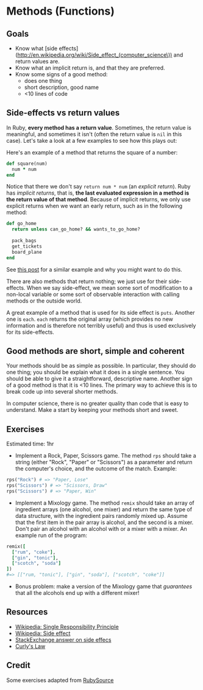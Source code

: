 # Methods (Functions)

## Goals

* Know what [side effects](http://en.wikipedia.org/wiki/Side_effect_(computer_science\)) and return values are.
* Know what an implicit return is, and that they are preferred.
* Know some signs of a good method:
  * does one thing
  * short description, good name
  * <10 lines of code

## Side-effects vs return values

In Ruby, **every method has a return value**. Sometimes, the return
value is meaningful, and sometimes it isn't (often the return value is
`nil` in this case). Let's take a look at a few examples to see how
this plays out:

Here's an example of a method that returns the square of a
number:

```ruby
def square(num)
  num * num
end
```

Notice that there we don't say `return num * num` (an *explicit
return*). Ruby has *implicit returns*, that is, **the last evaluated
expression in a method is the return value of that method**. Because
of implicit returns, we only use explicit returns when we want an
early return, such as in the following method:

```ruby
def go_home
  return unless can_go_home? && wants_to_go_home?
  
  pack_bags
  get_tickets
  board_plane
end
```

See [this post][eriwen.com] for a similar example and why you
might want to do this.

[eriwen.com]: http://www.eriwen.com/ruby/more-readable-conditionals/

There are also methods that return nothing; we just use for their
side-effects. When we say side-effect, we mean some sort of
modification to a non-local variable or some sort of observable
interaction with calling methods or the outside world.

A great example of a method that is used for its side effect is
`puts`. Another one is `each`. `each` returns the original array
(which provides no new information and is therefore not terribly
useful) and thus is used exclusively for its side-effects.

## Good methods are short, simple and coherent

Your methods should be as simple as possible. In particular, they
should do one thing; you should be explain what it does in a single
sentence. You should be able to give it a straightforward, descriptive
name. Another sign of a good method is that it is <10 lines. The
primary way to achieve this is to break code up into several shorter
methods.

In computer science, there is no greater quality than code that is
easy to understand. Make a start by keeping your methods short and
sweet.

## Exercises

Estimated time: 1hr

* Implement a Rock, Paper, Scissors game. The method `rps` should take
  a string (either "Rock", "Paper" or "Scissors") as a parameter and
  return the computer's choice, and the outcome of the match. Example:

```ruby
rps("Rock") # => "Paper, Lose"
rps("Scissors") # => "Scissors, Draw"
rps("Scissors") # => "Paper, Win"
```

* Implement a Mixology game. The method `remix` should take an array
  of ingredient arrays (one alcohol, one mixer) and return the same
  type of data structure, with the ingredient pairs randomly mixed up. Assume
  that the first item in the pair array is alcohol, and the second is
  a mixer. Don't pair an alcohol with an alcohol with or a mixer with
  a mixer. An example run of the program:

```ruby
remix([
  ["rum", "coke"],
  ["gin", "tonic"],
  ["scotch", "soda"]
])
#=> [["rum, "tonic"], ["gin", "soda"], ["scotch", "coke"]]
```

* Bonus problem: make a version of the Mixology game that *guarantees*
  that all the alcohols end up with a different mixer!

## Resources
* [Wikipedia: Single Responsibility Principle](http://en.wikipedia.org/wiki/Single_responsibility_principle)
* [Wikipedia: Side effect][wiki-side-effects]
* [StackExchange answer on side effecs](http://programmers.stackexchange.com/questions/40297/what-is-a-side-effect#answer-40314)
* [Curly's Law](http://www.codinghorror.com/blog/2007/03/curlys-law-do-one-thing.html)

[wiki-side-effects]: http://en.wikipedia.org/wiki/Side_effect_(computer_science)

## Credit
Some exercises adapted from [RubySource](http://rubysource.com/ruby-golf/)
